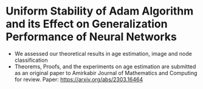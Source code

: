 # Uniform Stability of Adam Algorithm and its Effect on Generalization Performance of Neural Networks
* We assessed our theoretical results in age estimation, image and node classification
* Theorems, Proofs, and the experiments on age estimation are submitted as an original paper to Amirkabir Journal of Mathematics and Computing for review. Paper: https://arxiv.org/abs/2303.16464
